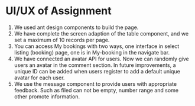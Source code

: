 # UI/UX of Assignment
1. We used ant design components to build the page.
2. We have complete the screen adaption of the table component, and we set a maximum of 10 records per page.
3. You can access My bookings with two ways, one interface in select listing (booking) page, one is in My-booking in the navigate bar.
4. We have connected an avatar API for users. Now we can randomly give users an avatar in the comment section. In future improvements, a unique ID can be added when users register to add a default unique avatar for each user.
5. We use the message component to provide users with appropriate feedback. Such as filed can not be empty, number range and some other promote information.